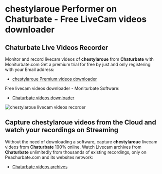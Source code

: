 # chestylaroue Performer on Chaturbate - Free LiveCam videos downloader

## Chaturbate Live Videos Recorder

Monitor and record livecam videos of **chestylaroue** from **Chaturbate** with Moniturbate.com
Get a premium trial for free by just and only registering with your Email address:
* [chestylaroue Premium videos downloader](https://moniturbate.com/request-demo-licence-key.html)

Free livecam videos downloader - Moniturbate Software:
* [Chaturbate videos downloader](https://moniturbate.com/moniturbate-download-software.html)

![chestylaroue livecam videos recorder](https://peachurnet.com/templates/moniturbate-software.png)


## Capture chestylaroue videos from the Cloud and watch your recordings on Streaming

Without the need of downloading a software, capture **chestylaroue** livecam videos from **Chaturbate** 100% online.
Watch Livecam archives from **Chaturbate** unlimitedly from thousands of existing recordings, only on Peachurbate.com and its websites network:
* [Chaturbate videos archives](https://peachurnet.com/)
